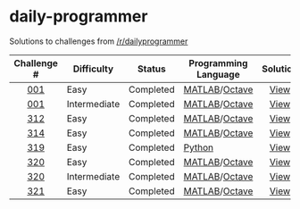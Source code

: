 # daily-programmer

Solutions to challenges from [/r/dailyprogrammer](https://www.reddit.com/r/dailyprogrammer/)

| Challenge # | Difficulty | Status | Programming Language | Solution |
| :---------: | ---------- | ------ | -------------------- | :------: |
| [001](https://www.reddit.com/r/dailyprogrammer/comments/pih8x/easy_challenge_1/)                                   | Easy         | Completed | [MATLAB](https://www.mathworks.com/products/matlab.html)/[Octave](https://www.gnu.org/software/octave/) | [View](https://github.com/jimmynguyen/daily-programmer/blob/master/challenge_001_easy.m)         |
| [001](https://www.reddit.com/r/dailyprogrammer/comments/pihtx/intermediate_challenge_1/)                           | Intermediate | Completed | [MATLAB](https://www.mathworks.com/products/matlab.html)/[Octave](https://www.gnu.org/software/octave/) | [View](https://github.com/jimmynguyen/daily-programmer/blob/master/challenge_001_intermediate.m) |
| [312](https://www.reddit.com/r/dailyprogrammer/comments/67dxts/20170424_challenge_312_easy_l33tspeak_translator/)  | Easy         | Completed | [MATLAB](https://www.mathworks.com/products/matlab.html)/[Octave](https://www.gnu.org/software/octave/) | [View](https://github.com/jimmynguyen/daily-programmer/blob/master/challenge_312_easy.m)         |
| [314](https://www.reddit.com/r/dailyprogrammer/comments/69y21t/20170508_challenge_314_easy_concatenated_integers/) | Easy         | Completed | [MATLAB](https://www.mathworks.com/products/matlab.html)/[Octave](https://www.gnu.org/software/octave/) | [View](https://github.com/jimmynguyen/daily-programmer/blob/master/challenge_314_easy.m)         |
| [319](https://www.reddit.com/r/dailyprogrammer/comments/6grwny/20170612_challenge_319_easy_condensing_sentences/)  | Easy         | Completed | [Python](https://www.python.org/)                                                                       | [View](https://github.com/jimmynguyen/daily-programmer/blob/master/challenge_319_easy.m)         |
| [320](https://www.reddit.com/r/dailyprogrammer/comments/6i60lr/20170619_challenge_320_easy_spiral_ascension/)      | Easy         | Completed | [MATLAB](https://www.mathworks.com/products/matlab.html)/[Octave](https://www.gnu.org/software/octave/) | [View](https://github.com/jimmynguyen/daily-programmer/blob/master/challenge_320_easy.m)         |
| [320](https://www.reddit.com/r/dailyprogrammer/comments/6ilyfi/20170621_challenge_320_intermediate_war_card_game/) | Intermediate | Completed | [MATLAB](https://www.mathworks.com/products/matlab.html)/[Octave](https://www.gnu.org/software/octave/) | [View](https://github.com/jimmynguyen/daily-programmer/blob/master/challenge_320_intermediate.m) |
| [321](https://www.reddit.com/r/dailyprogrammer/comments/6jr76h/20170627_challenge_321_easy_talking_clock/)         | Easy         | Completed | [MATLAB](https://www.mathworks.com/products/matlab.html)/[Octave](https://www.gnu.org/software/octave/) | [View](https://github.com/jimmynguyen/daily-programmer/blob/master/challenge_321_easy.m)         |
